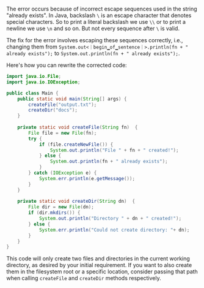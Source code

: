 The error occurs because of incorrect escape sequences used in the string "already exists". In Java, backslash `\` is an escape character that denotes special characters. So to print a literal backslash we use `\\` or to print a newline we use `\n` and so on. But not every sequence after `\` is valid.

The fix for the error involves escaping these sequences correctly, i.e., changing them from `System.out<｜begin▁of▁sentence｜>.println(fn + " already exists");` 
to `System.out.println(fn + " already exists");`.

Here's how you can rewrite the corrected code:

```java
import java.io.File;
import java.io.IOException;

public class Main {
    public static void main(String[] args) {
        createFile("output.txt");
        createDir("docs");
    }
    
    private static void createFile(String fn)  {
        File file = new File(fn);
        try {
            if (file.createNewFile()) {
                System.out.println("File " + fn + " created!");
            } else {
                System.out.println(fn + " already exists");
            }
        } catch (IOException e) {
            System.err.println(e.getMessage());
        }
    }
    
    private static void createDir(String dn)  {
        File dir = new File(dn);
        if (dir.mkdirs()) {
            System.out.println("Directory " + dn + " created!");
        } else {
            System.err.println("Could not create directory: "+ dn);
        }
    }
}
```
This code will only create two files and directories in the current working directory, as desired by your initial requirement. If you want to also create them in the filesystem root or a specific location, consider passing that path when calling `createFile` and `createDir` methods respectively.

